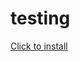 # testing

[Click to install](https://play.google.com/store/apps/details?id=com.proedge&utm_source=refersource&utm_medium=refermedium)
